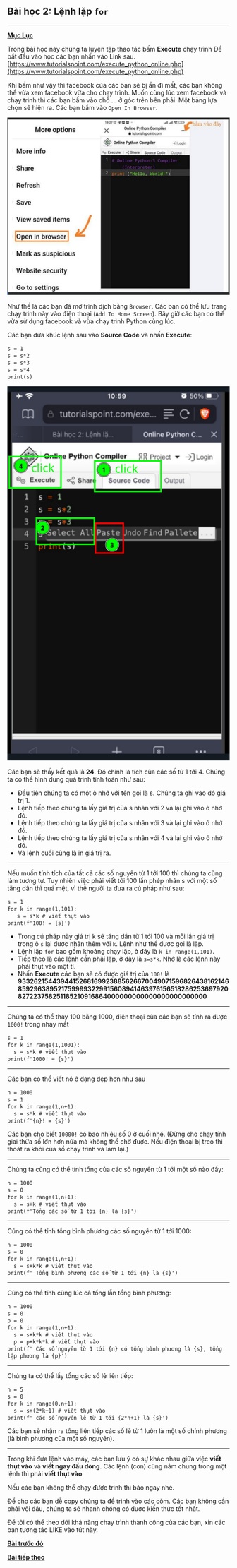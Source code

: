 Bài học 2: Lệnh lặp `for`
---
---
[**Mục Lục**](../README.md)

Trong bài học này chúng ta luyện tập thao tác bấm **Execute** chạy trình
Để bắt đầu vào học các bạn nhấn vào Link sau.
[https://www.tutorialspoint.com/execute_python_online.php](https://www.tutorialspoint.com/execute_python_online.php)

Khi bấm như vậy thì facebook của các bạn sẽ bị ẩn đi mất, các bạn không thể vừa xem facebook vừa cho chạy trình. Muốn cùng lúc xem facebook và chạy trình thì các bạn bấm vào chỗ ... ở góc trên bên phải. Một bảng lựa chọn sẽ hiện ra. Các bạn bấm vào `Open In Browser`.

![](../images/open-in-browser.png)

Như thế là các bạn đã mở trình dịch bằng `Browser`. Các bạn có thể lưu trang chạy trình này vào điện thoại (`Add To Home Screen`). Bây giờ các bạn có thể vừa sử dụng facebook và vừa chạy trình Python cùng lúc.


Các bạn đưa khúc lệnh sau vào **Source Code** và nhấn **Execute**:

```
s = 1
s = s*2
s = s*3
s = s*4
print(s)
```

![](.../../../images/step-by-step.png)

Các bạn sẽ thấy kết quả là **24**. Đó chính là tích của các số từ 1 tới 4.
Chúng ta có thể hình dung quá trình tính toán như sau:
-  Đầu tiên chúng ta có một ô nhớ với tên gọi là s. Chúng ta ghi vào đó giá trị 1.
-  Lệnh tiếp theo chúng ta lấy giá trị của s nhân với 2 và lại ghi vào ô nhớ đó.
-  Lệnh tiếp theo chúng ta lấy giá trị của s nhân với 3 và lại ghi vào ô nhớ đó.
-  Lệnh tiếp theo chúng ta lấy giá trị của s nhân với 4 và lại ghi vào ô nhớ đó.
-  Và lệnh cuối cùng là in giá trị ra.

---
Nếu muốn tính tích của tất cả các số nguyên từ 1 tới 100 thì chúng ta cũng làm tương tự. Tuy nhiên việc phải viết tới 100 lần phép nhân s với một số tăng dần thì quá mệt, vì thế người ta đưa ra cú pháp như sau:
```
s = 1
for k in range(1,101):
   s = s*k # viết thụt vào
print(f'100! = {s}')
```

- Trong cú pháp này giá trị k sẽ tăng dần từ 1 tới 100 và mỗi lần giá trị trong ô `s` lại được nhân thêm với `k`. Lệnh như thế được gọi là lặp.
- Lệnh lặp `for` bao gồm khoảng chạy lặp, ở đây là `k in range(1,101)`.
- Tiếp theo là các lệnh cần phải lặp, ở đây là `s=s*k`. Nhớ là các lệnh này phải thụt vào một tí.
- Nhấn **Execute** các bạn sẽ có được giá trị của `100!` là
**93326215443944152681699238856266700490715968264381621468592963895217599993229915608941463976156518286253697920827223758251185210916864000000000000000000000000**

---
Chúng ta có thể thay 100 bằng 1000, điện thoại của các bạn sẽ tính ra được `1000!` trong nháy mắt
```
s = 1
for k in range(1,1001):
  s = s*k # viết thụt vào
print(f'1000! = {s}')
```

---
Các bạn có thể viết nó ở dạng đẹp hơn như sau
```
n = 1000
s = 1
for k in range(1,n+1):
  s = s*k # viết thụt vào
print(f'{n}! = {s}')
```
Các bạn cho biết `10000!` có bao nhiêu số  0 ở cuối nhé. (Đừng cho chạy tính giai thừa số lớn hơn nữa mà không thể chờ được. Nếu điện thoại bị treo thì thoát ra khỏi của sổ chạy trình và làm lại.)

---
Chúng ta cũng có thể tính tổng của các số nguyên từ 1 tới một số nào đấy:
```
n = 1000
s = 0
for k in range(1,n+1):
  s = s+k # viết thụt vào
print(f'Tổng các số từ 1 tới {n} là {s}')
```

---
Cũng có thể tính tổng bình phương các số nguyên từ 1 tới 1000:
```
n = 1000
s = 0
for k in range(1,n+1):
  s = s+k*k # viết thụt vào
print(f' Tổng bình phương các số từ 1 tới {n} là {s}')
```

---
Cũng có thể tính cùng lúc cả tổng lẫn tổng bình phương:
```
n = 1000
s = 0
p = 0
for k in range(1,n+1):
  s = s+k*k # viết thụt vào
  p = p+k*k*k # viết thụt vào
print(f' Các số nguyên từ 1 tới {n} có tổng bình phương là {s}, tổng lập phương là {p}')
```

---
Chúng ta có thể lấy tổng các số lẻ liên tiếp:
```
n = 5
s = 0
for k in range(0,n+1):
  s = s+(2*k+1) # viết thụt vào
print(f' các số nguyên lẻ từ 1 tới {2*n+1} là {s}')
```

Các bạn sẽ nhận ra tổng liên tiếp các số lẻ từ 1 luôn là một số chính phương (là bình phương của một số nguyên).

---
Trong khi đưa lệnh vào máy, các bạn lưu ý có sự khác nhau giữa việc **viết thụt vào** và **viết ngay đầu dòng**. Các lệnh (con) cùng nằm chung trong một lệnh thì phải **viết thụt vào**.

Nếu các bạn không thể chạy được trình thì báo ngay nhé.

Để cho các bạn dễ copy chúng ta để trình vào các còm.
Các bạn không cần phải vội đâu, chúng ta sẽ nhanh chóng có được kiến thức tốt nhất.

Để tôi có thể theo dõi khả năng chạy trình thành công của các bạn, xin các bạn tương tác LIKE vào tút này.


[**Bài trước đó**](1.md)

[**Bài tiếp theo**](3.md)